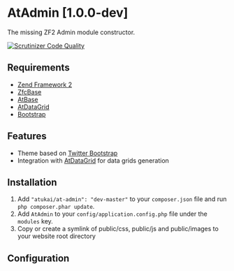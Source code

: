 # AtAdmin [1.0.0-dev]

The missing ZF2 Admin module constructor.

[![Scrutinizer Code Quality](https://scrutinizer-ci.com/g/atukai/AtAdmin/badges/quality-score.png?b=master)](https://scrutinizer-ci.com/g/atukai/AtAdmin/?branch=master)

## Requirements

* [Zend Framework 2](https://github.com/zendframework/zf2)
* [ZfcBase](https://github.com/zf-commons/ZfcBase)
* [AtBase](https://github.com/atukai/AtBase)
* [AtDataGrid](https://github.com/atukai/AtDataGrid)
* [Bootstrap](http://getbootstrap.com/)

## Features

* Theme based on [Twitter Bootstrap](http://getbootstrap.com/)
* Integration with [AtDataGrid](https://github.com/atukai/AtDataGrid) for data grids generation

## Installation

 1. Add `"atukai/at-admin": "dev-master"` to your `composer.json` file and run `php composer.phar update`.
 2. Add `AtAdmin` to your `config/application.config.php` file under the `modules` key.
 3. Copy or create a symlink of public/css, public/js and public/images to your website root directory

## Configuration